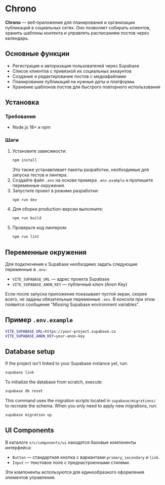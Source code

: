 # Chrono

**Chrono** — веб‑приложение для планирования и организации публикаций в социальных сетях. Оно позволяет собирать клиентов, хранить шаблоны контента и управлять расписанием постов через календарь.

## Основные функции

- Регистрация и авторизация пользователей через Supabase
- Список клиентов с привязкой их социальных аккаунтов
- Создание и редактирование постов с медиафайлами
- Планирование публикаций на нужные даты и платформы
- Хранение шаблонов постов для быстрого повторного использования

## Установка

### Требования
- Node.js 18+ и npm

### Шаги
1. Установите зависимости:
   ```bash
   npm install
   ```
   Это также устанавливает пакеты разработки, необходимые для
   запуска тестов и линтера.
2. Создайте файл `.env` на основе примера `.env.example` и пропишите переменные окружения.
3. Запустите проект в режиме разработки:
   ```bash
   npm run dev
   ```
4. Для сборки production-версии выполните:
   ```bash
   npm run build
   ```
5. Проверьте код линтером:
   ```bash
   npm run lint
   ```

## Переменные окружения

Для подключения к Supabase необходимо задать следующие переменные в `.env`:

- `VITE_SUPABASE_URL` — адрес проекта Supabase
- `VITE_SUPABASE_ANON_KEY` — публичный ключ (Anon Key)

Если после запуска приложение показывает пустой экран, скорее всего, не заданы
обязательные переменные `.env`.
В консоли при этом появится сообщение "Missing Supabase environment variables".

## Пример `.env.example`

```bash
VITE_SUPABASE_URL=https://your-project.supabase.co
VITE_SUPABASE_ANON_KEY=your-anon-key
```

## Database setup

If the project isn't linked to your Supabase instance yet, run:

```bash
supabase link
```

To initialize the database from scratch, execute:

```bash
supabase db reset
```

This command uses the migration scripts located in `supabase/migrations/` to
recreate the schema. When you only need to apply new migrations, run:

```bash
supabase migration up
```

## UI Components

В каталоге `src/components/ui` находятся базовые компоненты интерфейса:

- `Button` — стандартная кнопка с вариантами `primary`, `secondary` и `link`.
- `Input` — текстовое поле с преднастроенными стилями.

Эти компоненты используются для единообразного оформления элементов управления.

